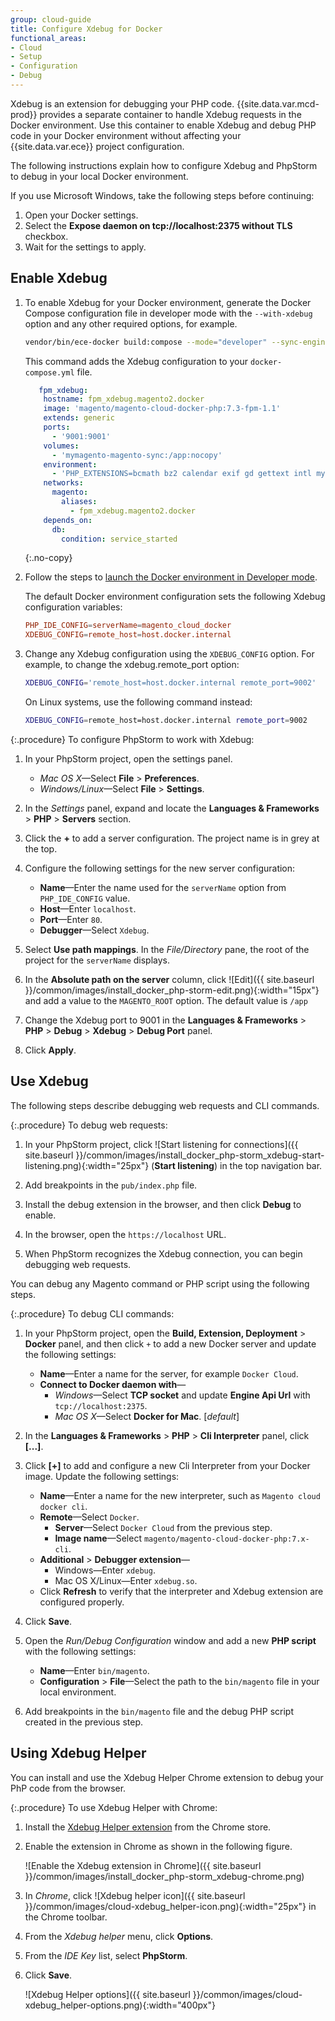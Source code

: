 ```yaml
---
group: cloud-guide
title: Configure Xdebug for Docker
functional_areas:
- Cloud
- Setup
- Configuration
- Debug
---
```


Xdebug is an extension for debugging your PHP code. {{site.data.var.mcd-prod}} provides a separate container to handle Xdebug requests in the Docker environment.  Use this container to enable Xdebug and debug PHP code in your Docker environment without affecting your {{site.data.var.ece}} project configuration.

The following instructions explain how to configure Xdebug and PhpStorm to debug in your local Docker environment.

If you use Microsoft Windows, take the following steps before continuing:

1. Open your Docker settings.
1. Select the **Expose daemon on tcp://localhost:2375 without TLS** checkbox.
1. Wait for the settings to apply.

## Enable Xdebug

1. To enable Xdebug for your Docker environment, generate the Docker Compose configuration file in developer mode with the `--with-xdebug` option and any other required options, for example.

   ```bash
   vendor/bin/ece-docker build:compose --mode="developer" --sync-engine="mutagen" --with-xdebug
   ```

   This command adds the Xdebug configuration to your `docker-compose.yml` file.

   ```yaml
      fpm_xdebug:
       hostname: fpm_xdebug.magento2.docker
       image: 'magento/magento-cloud-docker-php:7.3-fpm-1.1'
       extends: generic
       ports:
         - '9001:9001'
       volumes:
         - 'mymagento-magento-sync:/app:nocopy'
       environment:
         - 'PHP_EXTENSIONS=bcmath bz2 calendar exif gd gettext intl mysqli pcntl pdo_mysql soap socketssysvmsg sysvsem sysvshm opcache zip redis xsl sodium'
       networks:
         magento:
           aliases:
             - fpm_xdebug.magento2.docker
       depends_on:
         db:
           condition: service_started
   ```
   {:.no-copy}

1. Follow the steps to [launch the Docker environment in Developer mode][].

   The default Docker environment configuration sets the following Xdebug configuration variables:

   ```conf
   PHP_IDE_CONFIG=serverName=magento_cloud_docker
   XDEBUG_CONFIG=remote_host=host.docker.internal
   ```

1. Change any Xdebug configuration using the `XDEBUG_CONFIG` option. For example, to change the xdebug.remote_port option:

   ```bash
   XDEBUG_CONFIG='remote_host=host.docker.internal remote_port=9002'
   ```
   
   On Linux systems, use the following command instead:
   ```bash
   XDEBUG_CONFIG=remote_host=host.docker.internal remote_port=9002
   ```

{:.procedure}
To configure PhpStorm to work with Xdebug:

1. In your PhpStorm project, open the settings panel.

   -  _Mac OS X_—Select **File** > **Preferences**.
   -  _Windows/Linux_—Select **File** > **Settings**.

1. In the _Settings_ panel, expand and locate the **Languages & Frameworks** > **PHP** > **Servers** section.

1. Click the **+** to add a server configuration. The project name is in grey at the top.

1. Configure the following settings for the new server configuration:

   -  **Name**—Enter the name used for the `serverName` option from `PHP_IDE_CONFIG` value.
   -  **Host**—Enter `localhost`.
   -  **Port**—Enter `80`.
   -  **Debugger**—Select `Xdebug`.

1. Select **Use path mappings**. In the _File/Directory_ pane, the root of the project for the `serverName` displays.

1. In the **Absolute path on the server** column, click ![Edit]({{ site.baseurl }}/common/images/install_docker_php-storm-edit.png){:width="15px"} and add a value to the `MAGENTO_ROOT` option. The default value is `/app`

1. Change the Xdebug port to 9001 in the **Languages & Frameworks** > **PHP** > **Debug** > **Xdebug** > **Debug Port** panel.

1. Click **Apply**.

## Use Xdebug

The following steps describe debugging web requests and CLI commands.

{:.procedure}
To debug web requests:

1. In your PhpStorm project, click ![Start listening for connections]({{ site.baseurl }}/common/images/install_docker_php-storm_xdebug-start-listening.png){:width="25px"} (**Start listening**) in the top navigation bar.

1. Add breakpoints in the `pub/index.php` file.

1. Install the debug extension in the browser, and then click **Debug** to enable.

1. In the browser, open the `https://localhost` URL.

1. When PhpStorm recognizes the Xdebug connection, you can begin debugging web requests.

You can debug any Magento command or PHP script using the following steps.

{:.procedure}
To debug CLI commands:

1. In your PhpStorm project, open the **Build, Extension, Deployment** > **Docker** panel, and then click `+` to add a new Docker server and update the following settings:

   -  **Name**—Enter a name for the server, for example `Docker Cloud`.
   -  **Connect to Docker daemon with**—
      -  _Windows_—Select **TCP socket** and update **Engine Api Url** with `tcp://localhost:2375`.
      -  _Mac OS X_—Select **Docker for Mac**. [_default_]

1. In the **Languages & Frameworks** > **PHP** > **Cli Interpreter** panel, click **[...]**.

1. Click **[+]** to add and configure a new Cli Interpreter from your Docker image. Update the following settings:

   -  **Name**—Enter a name for the new interpreter, such as `Magento cloud docker cli`.
   -  **Remote**—Select `Docker`.
      -  **Server**—Select `Docker Cloud` from the previous step.
      -  **Image name**—Select `magento/magento-cloud-docker-php:7.x-cli`.
   -  **Additional** > **Debugger extension**—
      -  Windows—Enter `xdebug`.
      -  Mac OS X/Linux—Enter `xdebug.so`.
   -  Click **Refresh** to verify that the interpreter and Xdebug extension are configured properly.

1. Click **Save**.

1. Open the _Run/Debug Configuration_ window and add a new **PHP script** with the following settings:

   -  **Name**—Enter `bin/magento`.
   -  **Configuration** > **File**—Select the path to the `bin/magento` file in your local environment.

1. Add breakpoints in the `bin/magento` file and the debug PHP script created in the previous step.

## Using Xdebug Helper

You can install and use the Xdebug Helper Chrome extension to debug your PhP code from the browser.

{:.procedure}
To use Xdebug Helper with Chrome:

1. Install the [Xdebug Helper extension] from the Chrome store.

1. Enable the extension in Chrome as shown in the following figure.

   ![Enable the Xdebug extension in Chrome]({{ site.baseurl }}/common/images/install_docker_php-storm_xdebug-chrome.png)

1. In _Chrome_, click ![Xdebug helper icon]({{ site.baseurl }}/common/images/cloud-xdebug_helper-icon.png){:width="25px"} in the Chrome toolbar.

1. From the _Xdebug helper_ menu, click **Options**.

1. From the _IDE Key_ list, select **PhpStorm**.

1. Click **Save**.

   ![Xdebug Helper options]({{ site.baseurl }}/common/images/cloud-xdebug_helper-options.png){:width="400px"}

[docker-config]: {{site.baseurl}}/cloud/docker/docker-config.html
[launch the Docker environment in Developer mode]: {{site.baseurl}}/cloud/docker/docker-mode-developer.html
[Xdebug Helper extension]: https://chrome.google.com/webstore/detail/xdebug-helper/eadndfjplgieldjbigjakmdgkmoaaaoc?hl=en

